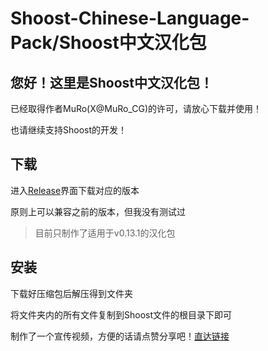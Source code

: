 # Shoost-Chinese-Language-Pack/Shoost中文汉化包

## 您好！这里是Shoost中文汉化包！
已经取得作者MuRo(X@MuRo_CG)的许可，请放心下载并使用！

也请继续支持Shoost的开发！

## 下载
进入[Release](https://github.com/aixeka/Shoost-Chinese-Language-Pack/releases)界面下载对应的版本

原则上可以兼容之前的版本，但我没有测试过

>目前只制作了适用于v0.13.1的汉化包
## 安装
下载好压缩包后解压得到文件夹

将文件夹内的所有文件复制到Shoost文件的根目录下即可


制作了一个宣传视频，方便的话请点赞分享吧！[直达链接](https://www.bilibili.com/video/BV1aDj7zFEt7)
